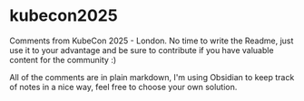 # kubecon2025

Comments from KubeCon 2025 - London. No time to write the Readme, just use it to your advantage and be sure to contribute if you have valuable content for the community :) 

All of the comments are in plain markdown, I'm using Obsidian to keep track of notes in a nice way, feel free to choose your own solution. 
